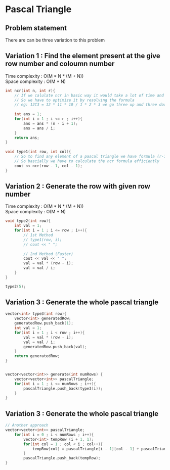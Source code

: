 # Pascal Triangle

## Problem statement

There are can be three variation to this problem

## Variation 1 : Find the element present at the give row number and coloumn number

Time complexity : O(M \* N \* (M + N))  
Space complexity : O(M \* N)

```cpp
int ncr(int n, int r){
    // If we calulate ncr in basic way it would take a lot of time and space
    // So we have to optimize it by resolving the formula
    // eg: 12C3 = 12 * 11 * 10 / 1 * 2 * 3 we go three up and three down 
    
    int ans = 1;
    for(int i = 1 ; i <= r ; i++){
        ans = ans * (n - i + 1);
        ans = ans / i;
    }
    return ans;
}
    
void type1(int row, int col){
    // So to find any element of a pascal triangle we have formula (r-1)C(c-1) for given row coloumn
    // So bascially we have to calculate the ncr formula efficiently 
    cout << ncr(row - 1, col - 1); 
}
```

## Variation 2 : Generate the row with given row number

Time complexity : O(M \* N \* (M + N))  
Space complexity : O(M \* N)

```cpp
void type2(int row){
    int val = 1;
    for(int i = 1 ; i <= row ; i++){
        // 1st Method 
        // type1(row, i);
        // cout << " ";
        
        // 2nd Method (Faster)
        cout << val << " ";
        val = val * (row - i);
        val = val / i;
    }
}

type2(5);
```

## Variation 3 : Generate the whole pascal triangle

```cpp
vector<int> type3(int row){
    vector<int> generatedRow;
    generatedRow.push_back(1);
    int val = 1;
    for(int i = 1 ; i < row ; i++){
        val = val * (row - i);
        val = val / i;
        generatedRow.push_back(val);
    }   
    return generatedRow;
}


vector<vector<int>> generate(int numRows) {
    vector<vector<int>> pascalTriangle;
    for(int i = 1 ; i <= numRows ; i++){
        pascalTriangle.push_back(type3(i));
    }
}
```

## Variation 3 : Generate the whole pascal triangle

```cpp
// Another approach
vector<vector<int>> pascalTriangle;
    for(int i = 0 ; i < numRows ; i++){
        vector<int> tempRow (i + 1, 1);
        for(int col = 1 ; col < i ; col++){
            tempRow[col] = pascalTriangle[i - 1][col - 1] + pascalTriangle[i - 1][col];
        }
        pascalTriangle.push_back(tempRow);
}
```